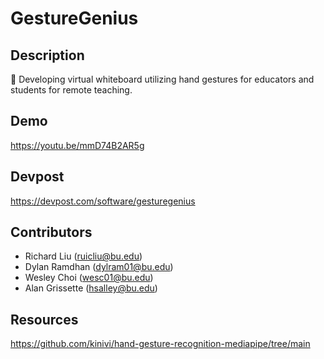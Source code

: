 # **GestureGenius**

## Description
👋 Developing virtual whiteboard utilizing hand gestures for educators and students for remote teaching.

## Demo
https://youtu.be/mmD74B2AR5g

## Devpost
https://devpost.com/software/gesturegenius

## Contributors
- Richard Liu (ruicliu@bu.edu)
- Dylan Ramdhan (dylram01@bu.edu)
- Wesley Choi (wesc01@bu.edu)
- Alan Grissette (hsalley@bu.edu)

## Resources
https://github.com/kinivi/hand-gesture-recognition-mediapipe/tree/main
